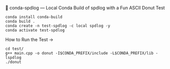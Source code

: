 🍩 conda-spdlog — Local Conda Build of spdlog with a Fun ASCII Donut Test

    conda install conda-build
    conda build .
    conda create -n test-spdlog -c local spdlog -y
    conda activate test-spdlog



How to Run the Test ->

    cd test/
    g++ main.cpp -o donut -I$CONDA_PREFIX/include -L$CONDA_PREFIX/lib -lspdlog
    ./donut
